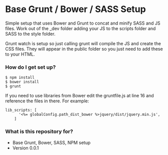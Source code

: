 # Base Grunt / Bower / SASS Setup #

Simple setup that uses Bower and Grunt to concat and minify SASS and JS files. Work out of the _dev folder adding your JS to the scripts folder and SASS to the style folder.

Grunt watch is setup so just calling grunt will compile the JS and create the CSS files. They will appear in the public folder so you just need to add these to your HTML. 

### How do I get set up? ###

```shell
$ npm install
$ bower install
$ grunt
```

If you need to use libraries from Bower edit the gruntfile.js at line 16 and reference the files in there. For example:

```shell
lib_scripts: [
      '<%= globalConfig.path_dist_bower %>jquery/dist/jquery.min.js',
    ]
```

### What is this repository for? ###

* Base Grunt, Bower, SASS, NPM setup
* Version 0.0.1

